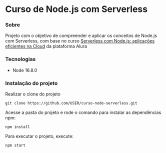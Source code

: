 # Curso de Node.js com Serverless

### Sobre

Projeto com o objetivo de compreender e aplicar os conceitos de Node.js com Serverless, com base no curso [Serverless com Node.js: aplicações eficientes na Cloud](https://www.alura.com.br/curso-online-serverless-node-js-aplicacoes-eficientes-cloud) da plataforma Alura

### Tecnologias

- Node 16.8.0

### Instalação do projeto

Realizar o clone do projeto

    git clone https://github.com/USER/curso-node-serverless.git

Acesse a pasta do projeto e rode o comando para instalar as dependências npm:

    npm install

Para executar o projeto, execute:

    npm start